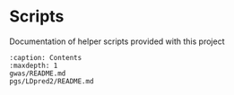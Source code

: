# Scripts
Documentation of helper scripts provided with this project
```{toctree}
:caption: Contents
:maxdepth: 1
gwas/README.md
pgs/LDpred2/README.md
```
